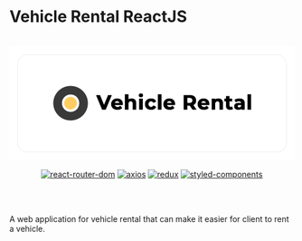 # Vehicle Rental ReactJS

<br/>
<div align="center">
	<img height="200" src="https://raw.githubusercontent.com/anshoriacc/vehicle-rental-backend/master/public/images/github-banner.png" alt="VehicleRental">

[![react-router-dom](https://img.shields.io/npm/v/react-router-dom?label=react-router-dom)](https://www.npmjs.com/package/react-router-dom)
[![axios](https://img.shields.io/npm/v/axios?label=axios)](https://www.npmjs.com/package/axios)
[![redux](https://img.shields.io/npm/v/redux?label=redux)](https://www.npmjs.com/package/redux)
[![styled-components](https://img.shields.io/npm/v/styled-components?label=styled-components)](https://www.npmjs.com/package/styled-components)

<br/>
</div>
<br/>

A web application for vehicle rental that can make it easier for client to rent a vehicle.

<!-- ## Endpoint

- Auth `/auth`
- Users `/users`
- Vehicles `/vehicles`
- Reservation `/reservation`
- Favourite `/favourite`

## Deployment

<https://vehicle-rental-anshori.herokuapp.com/>

## Postman Documentation

<https://documenter.getpostman.com/view/18597873/UVREkQNq>

## Related Projects

Frontend Vehicle Rental ReactJS <https://github.com/anshoriacc/vehicle-rental-react> -->
